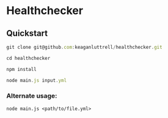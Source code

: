 # Healthchecker

## Quickstart

```js
git clone git@github.com:keaganluttrell/healthchecker.git

cd healthchecker

npm install

node main.js input.yml
```

### Alternate usage: 
`node main.js <path/to/file.yml>`